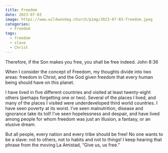 ```yaml
---
title: Freedom
date: 2023-07-03
image: https://www.wildwoodag.church/pimg/2023-07-03-freedom.jpeg
categories:
  - Freedom
tags:
  - freedom
  - slave
  - Christ
---
```


Therefore, if the Son makes you free, you shall be free indeed. John 8:36

When I consider the concept of Freedom, my thoughts divide into two areas: freedom in Christ, and the God given freedom that every human being should have on this planet.

I have lived in five different countries and visited at least twenty-eight others (perhaps forgetting one or two). Several of the places I lived, and many of the places I visited were underdeveloped third world countries. I have seen poverty at its worst. I’ve seen malnutrition, disease and ignorance take its toll! I’ve seen hopelessness and despair, and have lived among people for whom freedom was just an illusion, a fantasy, or an elusive dream.

But all people, every nation and every tribe should be free! No one wants to be a slave: not to others, not to habits and not to things! I keep hearing that phrase from the moving La Amistad, “Give us, us free.”



